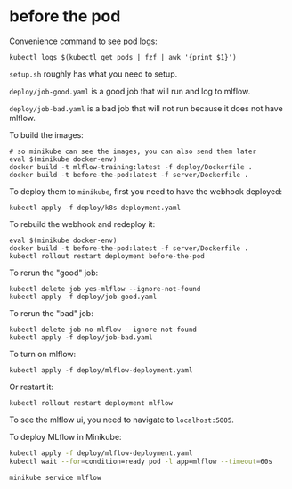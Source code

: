 # before the pod

Convenience command to see pod logs:

```
kubectl logs $(kubectl get pods | fzf | awk '{print $1}')
```

`setup.sh` roughly has what you need to setup.

`deploy/job-good.yaml` is a good job that will run and log to mlflow.

`deploy/job-bad.yaml` is a bad job that will not run because it does not have mlflow.

To build the images:

```
# so minikube can see the images, you can also send them later
eval $(minikube docker-env)
docker build -t mlflow-training:latest -f deploy/Dockerfile .
docker build -t before-the-pod:latest -f server/Dockerfile .
```

To deploy them to `minikube`, first you need to have the webhook deployed:

```
kubectl apply -f deploy/k8s-deployment.yaml
```

To rebuild the webhook and redeploy it:

```
eval $(minikube docker-env)
docker build -t before-the-pod:latest -f server/Dockerfile .
kubectl rollout restart deployment before-the-pod
```

To rerun the "good" job:

```
kubectl delete job yes-mlflow --ignore-not-found
kubectl apply -f deploy/job-good.yaml
```

To rerun the "bad" job:

```
kubectl delete job no-mlflow --ignore-not-found
kubectl apply -f deploy/job-bad.yaml
```

To turn on mlflow:

```
kubectl apply -f deploy/mlflow-deployment.yaml
```

Or restart it:

```
kubectl rollout restart deployment mlflow
```

To see the mlflow ui, you need to navigate to `localhost:5005`.


To deploy MLflow in Minikube:

```bash
kubectl apply -f deploy/mlflow-deployment.yaml
kubectl wait --for=condition=ready pod -l app=mlflow --timeout=60s

minikube service mlflow
```
